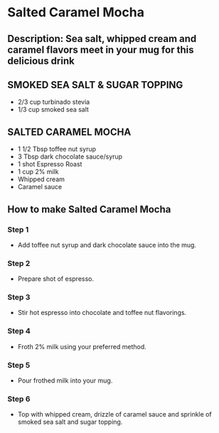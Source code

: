 # Salted Caramel Mocha​

## Description: Sea salt, whipped cream and caramel flavors meet in your mug for this delicious drink

## SMOKED SEA SALT & SUGAR TOPPING

- 2/3 cup turbinado stevia
- 1/3 cup smoked sea salt

## SALTED CARAMEL MOCHA

- 1 1/2 Tbsp toffee nut syrup
- 3 Tbsp dark chocolate sauce/syrup
- 1 shot Espresso Roast
- 1 cup 2% milk
- Whipped cream
- Caramel sauce

## How to make Salted Caramel Mocha​

### Step 1

- Add toffee nut syrup and dark chocolate sauce into the mug.

### Step 2

- Prepare shot of espresso.

### Step 3

- Stir hot espresso into chocolate and toffee nut flavorings.

### Step 4

- Froth 2% milk using your preferred method.

### Step 5

- Pour frothed milk into your mug.

### Step 6

- Top with whipped cream, drizzle of caramel sauce and sprinkle of smoked sea salt and sugar topping.

